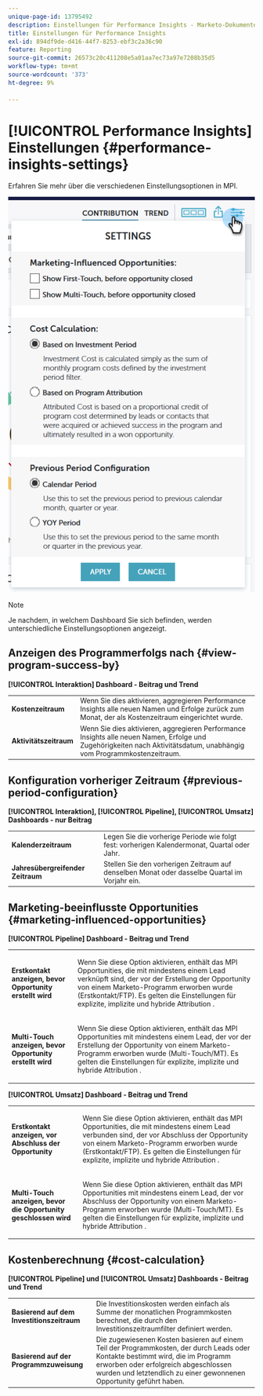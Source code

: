 ```yaml
---
unique-page-id: 13795492
description: Einstellungen für Performance Insights - Marketo-Dokumente - Produktdokumentation
title: Einstellungen für Performance Insights
exl-id: 894df9de-d416-44f7-8253-ebf3c2a36c90
feature: Reporting
source-git-commit: 26573c20c411208e5a01aa7ec73a97e7208b35d5
workflow-type: tm+mt
source-wordcount: '373'
ht-degree: 9%

---
```


# [!UICONTROL Performance Insights] Einstellungen {#performance-insights-settings}

Erfahren Sie mehr über die verschiedenen Einstellungsoptionen in MPI.

![](assets/1-3.png)

>[!NOTE]
>
>Je nachdem, in welchem Dashboard Sie sich befinden, werden unterschiedliche Einstellungsoptionen angezeigt.

## Anzeigen des Programmerfolgs nach {#view-program-success-by}

**[!UICONTROL Interaktion] Dashboard - Beitrag und Trend**

<table>
 <tbody>
  <tr>
   <td><strong>Kostenzeitraum</strong></td>
   <td>Wenn Sie dies aktivieren, aggregieren Performance Insights alle neuen Namen und Erfolge zurück zum Monat, der als Kostenzeitraum eingerichtet wurde.</td>
  </tr>
  <tr>
   <td><strong>Aktivitätszeitraum</strong></td>
   <td>Wenn Sie dies aktivieren, aggregieren Performance Insights alle neuen Namen, Erfolge und Zugehörigkeiten nach Aktivitätsdatum, unabhängig vom Programmkostenzeitraum.</td>
  </tr>
 </tbody>
</table>

## Konfiguration vorheriger Zeitraum {#previous-period-configuration}

**[!UICONTROL Interaktion], [!UICONTROL Pipeline], [!UICONTROL Umsatz] Dashboards - nur Beitrag**

<table>
 <tbody>
  <tr>
   <td><strong>Kalenderzeitraum</strong></td>
   <td>Legen Sie die vorherige Periode wie folgt fest: vorherigen Kalendermonat, Quartal oder Jahr.</td>
  </tr>
  <tr>
   <td><strong>Jahresübergreifender Zeitraum</strong></td>
   <td>Stellen Sie den vorherigen Zeitraum auf denselben Monat oder dasselbe Quartal im Vorjahr ein.</td>
  </tr>
 </tbody>
</table>

## Marketing-beeinflusste Opportunities {#marketing-influenced-opportunities}

**[!UICONTROL Pipeline] Dashboard - Beitrag und Trend**

<table>
 <tbody>
  <tr>
   <td><strong>Erstkontakt anzeigen, bevor Opportunity erstellt wird</strong></td>
   <td><p>Wenn Sie diese Option aktivieren, enthält das MPI Opportunities, die mit mindestens einem Lead verknüpft sind, der vor der Erstellung der Opportunity von einem Marketo-Programm erworben wurde (Erstkontakt/FTP). Es gelten die Einstellungen für explizite, implizite und hybride Attribution .</p></td>
  </tr>
  <tr>
   <td><strong>Multi-Touch anzeigen, bevor Opportunity erstellt wird</strong></td>
   <td><p>Wenn Sie diese Option aktivieren, enthält das MPI Opportunities mit mindestens einem Lead, der vor der Erstellung der Opportunity von einem Marketo-Programm erworben wurde (Multi-Touch/MT). Es gelten die Einstellungen für explizite, implizite und hybride Attribution .</p></td>
  </tr>
 </tbody>
</table>

**[!UICONTROL Umsatz] Dashboard - Beitrag und Trend**

<table>
 <tbody>
  <tr>
   <td><strong>Erstkontakt anzeigen, vor Abschluss der Opportunity</strong></td>
   <td><p>Wenn Sie diese Option aktivieren, enthält das MPI Opportunities, die mit mindestens einem Lead verbunden sind, der vor Abschluss der Opportunity von einem Marketo-Programm erworben wurde (Erstkontakt/FTP). Es gelten die Einstellungen für explizite, implizite und hybride Attribution .</p></td>
  </tr>
  <tr>
   <td><strong>Multi-Touch anzeigen, bevor die Opportunity geschlossen wird</strong></td>
   <td><p>Wenn Sie diese Option aktivieren, enthält das MPI Opportunities mit mindestens einem Lead, der vor Abschluss der Opportunity von einem Marketo-Programm erworben wurde (Multi-Touch/MT). Es gelten die Einstellungen für explizite, implizite und hybride Attribution .</p></td>
  </tr>
 </tbody>
</table>

## Kostenberechnung {#cost-calculation}

**[!UICONTROL Pipeline] und [!UICONTROL Umsatz] Dashboards - Beitrag und Trend**

<table>
 <tbody>
  <tr>
   <td><strong>Basierend auf dem Investitionszeitraum</strong></td>
   <td>Die Investitionskosten werden einfach als Summe der monatlichen Programmkosten berechnet, die durch den Investitionszeitraumfilter definiert werden.</td>
  </tr>
  <tr>
   <td><strong>Basierend auf der Programmzuweisung</strong></td>
   <td>Die zugewiesenen Kosten basieren auf einem Teil der Programmkosten, der durch Leads oder Kontakte bestimmt wird, die im Programm erworben oder erfolgreich abgeschlossen wurden und letztendlich zu einer gewonnenen Opportunity geführt haben.</td>
  </tr>
 </tbody>
</table>
